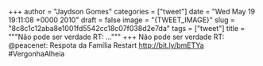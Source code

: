 
+++
author = "Jaydson Gomes"
categories = ["tweet"]
date = "Wed May 19 19:11:08 +0000 2010"
draft = false
image = "{TWEET_IMAGE}"
slug = "8c8c1c12aba8e1001fd5542cc18c07f038d2e7da"
tags = ["tweet"]
title = """Não pode ser verdade RT: ..."""
+++
Não pode ser verdade RT: @peacenet: Respota da Família Restart http://bit.ly/bmETYa #VergonhaAlheia
